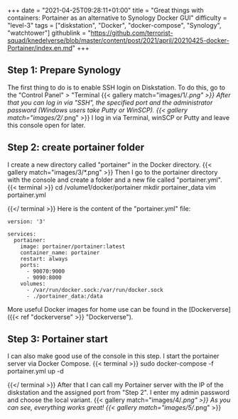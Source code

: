 +++
date = "2021-04-25T09:28:11+01:00"
title = "Great things with containers: Portainer as an alternative to Synology Docker GUI"
difficulty = "level-3"
tags = ["diskstation", "Docker", "docker-compose", "Synology", "watchtower"]
githublink = "https://github.com/terrorist-squad/knedelverse/blob/master/content/post/2021/april/20210425-docker-Portainer/index.en.md"
+++

## Step 1: Prepare Synology
The first thing to do is to enable SSH login on Diskstation. To do this, go to the "Control Panel" > "Terminal
{{< gallery match="images/1/*.png" >}}
After that you can log in via "SSH", the specified port and the administrator password (Windows users take Putty or WinSCP).
{{< gallery match="images/2/*.png" >}}
I log in via Terminal, winSCP or Putty and leave this console open for later.
## Step 2: create portainer folder
I create a new directory called "portainer" in the Docker directory.
{{< gallery match="images/3/*.png" >}}
Then I go to the portainer directory with the console and create a folder and a new file called "portainer.yml".
{{< terminal >}}
cd /volume1/docker/portainer
mkdir portainer_data
vim portainer.yml

{{</ terminal >}}
Here is the content of the "portainer.yml" file:
```
version: '3'

services:
  portainer:
    image: portainer/portainer:latest
    container_name: portainer
    restart: always
    ports:
      - 90070:9000
      - 9090:8000
    volumes:
      - /var/run/docker.sock:/var/run/docker.sock
      - ./portainer_data:/data

```
More useful Docker images for home use can be found in the [Dockerverse]({{< ref "dockerverse" >}} "Dockerverse").
## Step 3: Portainer start
I can also make good use of the console in this step. I start the portainer server via Docker Compose.
{{< terminal >}}
sudo docker-compose -f portainer.yml up -d

{{</ terminal >}}
After that I can call my Portainer server with the IP of the diskstation and the assigned port from "Step 2". I enter my admin password and choose the local variant.
{{< gallery match="images/4/*.png" >}}
As you can see, everything works great!
{{< gallery match="images/5/*.png" >}}

